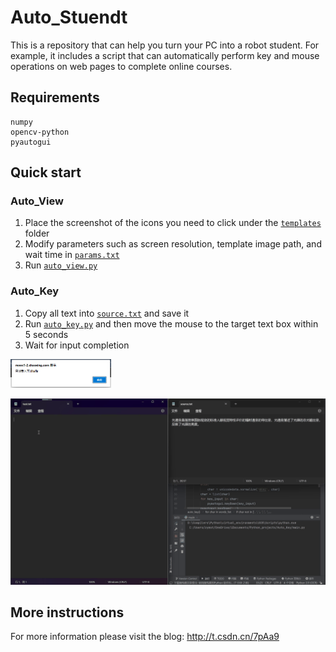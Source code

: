 # Auto_Stuendt
This is a repository that can help you turn your PC into a robot student. For example, it includes a script that can automatically perform key and mouse operations on web pages to complete online courses.

## Requirements
```
numpy
opencv-python
pyautogui
```

## Quick start
### Auto_View
1. Place the screenshot of the icons you need to click under the [`templates`](./Auto_View/) folder
2. Modify parameters such as screen resolution, template image path, and wait time in [`params.txt`](./Auto_View/params.txt)
3. Run [`auto_view.py`](./Auto_View/auto_view.txt)

### Auto_Key
1. Copy all text into [`source.txt`](./Auto_Key/source.txt) and save it
2. Run [`auto_key.py`](./Auto_Key/auto_key.txt) and then move the mouse to the target text box within 5 seconds
3. Wait for input completion

<img src="./Auto_Key/figures/barrier.png" alt="barrier" style="zoom:35%;" />

![test](./Auto_Key/figures/test.gif)

## More instructions
For more information please visit the blog: http://t.csdn.cn/7pAa9
